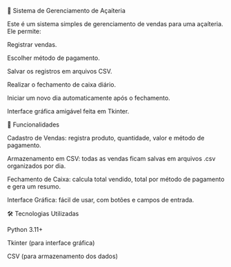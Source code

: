 🍧 Sistema de Gerenciamento de Açaíteria

Este é um sistema simples de gerenciamento de vendas para uma açaíteria.
Ele permite:

Registrar vendas.

Escolher método de pagamento.

Salvar os registros em arquivos CSV.

Realizar o fechamento de caixa diário.

Iniciar um novo dia automaticamente após o fechamento.

Interface gráfica amigável feita em Tkinter.

🚀 Funcionalidades

Cadastro de Vendas: registra produto, quantidade, valor e método de pagamento.

Armazenamento em CSV: todas as vendas ficam salvas em arquivos .csv organizados por dia.

Fechamento de Caixa: calcula total vendido, total por método de pagamento e gera um resumo.

Interface Gráfica: fácil de usar, com botões e campos de entrada.

🛠️ Tecnologias Utilizadas

Python 3.11+

Tkinter (para interface gráfica)

CSV (para armazenamento dos dados)
